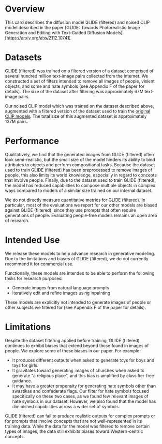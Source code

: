 # Overview

This card describes the diffusion model GLIDE (filtered) and noised CLIP model described in the paper [GLIDE: Towards
Photorealistic Image Generation and Editing with Text-Guided Diffusion Models][https://arxiv.org/abs/2112.10741]

# Datasets

GLIDE (filtered) was trained on a filtered version of a dataset comprised of several hundred million text-image pairs
collected from the internet. We constructed a set of filters intended to remove all images of people, violent objects, and some
and hate symbols (see Appendix F of the paper for details). The size of the dataset after filtering was approximately
67M text-image pairs.

Our noised CLIP model which was trained on the dataset described above, augmented with a filtered version of the dataset used
to train the [original CLIP models](https://github.com/openai/clip). The total size of this augmented dataset is approximately 137M pairs.

# Performance

Qualitatively, we find that the generated images from GLIDE (filtered) often look semi-realistic, but the small size of the model hinders
its ability to bind attributes to objects and perform compositional tasks. Because the dataset used to train GLIDE
(filtered) has been preprocessed to remove images of people, this also limits its world knowledge, especially in regard
to concepts that involve people.
Finally, due to the dataset used to train GLIDE (filtered), the model has reduced capabilities to compose multiple objects in complex ways compared to models of a similar size trained on our internal dataset.

We do not directly measure quantitative metrics for GLIDE (filtered). In particular, most of the evaluations we report for our other models are biased against GLIDE (filtered), since they use prompts that often require generations of people. Evaluating people-free models remains an open area of research.

# Intended Use

We release these models to help advance research in generative modeling. Due to the limitations and biases of GLIDE (filtered), we do not currently recommend it for commercial use.

Functionally, these models are intended to be able to perform the following tasks for research purposes:
 * Generate images from natural language prompts
 * Iteratively edit and refine images using inpainting

These models are explicitly not intended to generate images of people or other subjects we filtered for (see Appendix F of the paper for details).

# Limitations

Despite the dataset filtering applied before training, GLIDE (filtered) continues to exhibit biases that extend beyond those found in images of people.
We explore some of these biases in our paper. For example:

  * It produces different outputs when asked to generate toys for boys and toys for girls.
  * It gravitates toward generating images of churches when asked to generate "a religious place",
    and this bias is amplified by classifier-free guidance.
  * It may have a greater propensity for generating hate symbols other than swastikas and confederate flags. Our filter
    for hate symbols focused specifically on these two cases, as we found few relevant images of hate symbols in our
    dataset. However, we also found that the model has diminished capabilities across a wider set of symbols.

GLIDE (filtered) can fail to produce realistic outputs for complex prompts or for prompts that involve concepts that are
not well-represented in its training data. While the data for the model was filtered to remove certain types of images,
the data still exhibits biases toward Western-centric concepts.
